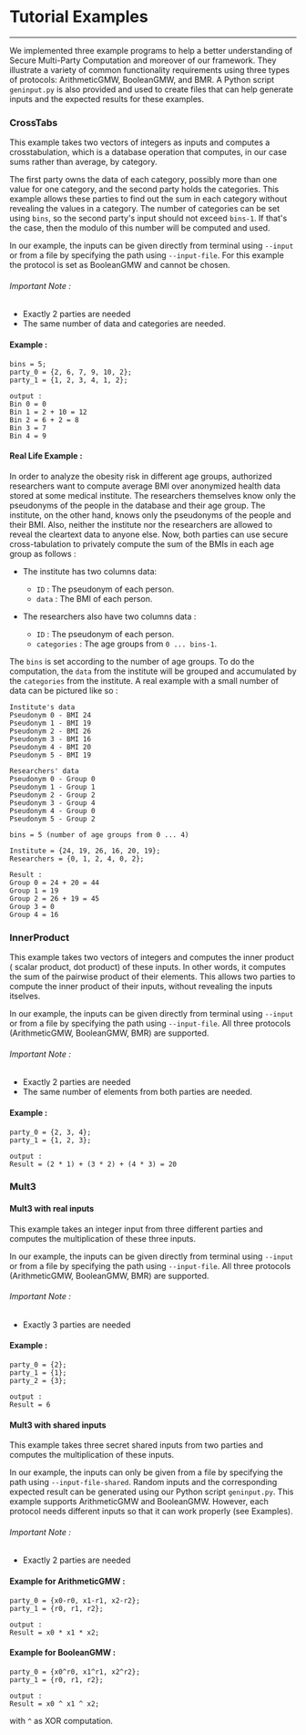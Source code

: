 # Tutorial Examples

---

We implemented three example programs to help a better understanding of Secure
Multi-Party Computation and moreover of our framework. They illustrate a variety
of common functionality requirements using three types of protocols:
ArithmeticGMW, BooleanGMW, and BMR. A Python script `geninput.py` is also
provided and used to create files that can help generate inputs and the expected
results for these examples.

### CrossTabs

This example takes two vectors of integers as inputs and computes a
crosstabulation, which is a database operation that computes, in our case sums
rather than average, by category.

The first party owns the data of each category, possibly more than one value for
one category, and the second party holds the categories. This example allows
these parties to find out the sum in each category without revealing the values
in a category. The number of categories can be set using `bins`, so the second
party's input should not exceed `bins-1`. If that's the case, then the modulo of
this number will be computed and used.

In our example, the inputs can be given directly from terminal using
`--input` or from a file by specifying the path using `--input-file`. For this
example the protocol is set as BooleanGMW and cannot be chosen.

###### Important Note :

* Exactly 2 parties are needed
* The same number of data and categories are needed.

#### Example :

```
bins = 5;
party_0 = {2, 6, 7, 9, 10, 2};
party_1 = {1, 2, 3, 4, 1, 2};

output :
Bin 0 = 0
Bin 1 = 2 + 10 = 12
Bin 2 = 6 + 2 = 8
Bin 3 = 7
Bin 4 = 9
```

#### Real Life Example :

In order to analyze the obesity risk in different age groups, authorized
researchers want to compute average BMI over anonymized health data stored at
some medical institute. The researchers themselves know only the pseudonyms of
the people in the database and their age group. The institute, on the other
hand, knows only the pseudonyms of the people and their BMI. Also, neither the
institute nor the researchers are allowed to reveal the cleartext data to anyone
else. Now, both parties can use secure cross-tabulation to privately compute the
sum of the BMIs in each age group as follows :

* The institute has two columns data:
    * `ID` : The pseudonym of each person.
    * `data` : The BMI of each person.
    
* The researchers also have two columns data :
    * `ID` : The pseudonym of each person.
    * `categories` : The age groups from `0 ... bins-1`.

The `bins` is set according to the number of age groups. To do the computation,
the `data` from the institute will be grouped and accumulated by the `categories`
from the institute. A real example with a small number of data can be pictured 
like so :

```
Institute's data
Pseudonym 0 - BMI 24
Pseudonym 1 - BMI 19
Pseudonym 2 - BMI 26
Pseudonym 3 - BMI 16
Pseudonym 4 - BMI 20
Pseudonym 5 - BMI 19

Researchers' data
Pseudonym 0 - Group 0
Pseudonym 1 - Group 1
Pseudonym 2 - Group 2
Pseudonym 3 - Group 4
Pseudonym 4 - Group 0
Pseudonym 5 - Group 2

bins = 5 (number of age groups from 0 ... 4)

Institute = {24, 19, 26, 16, 20, 19};
Researchers = {0, 1, 2, 4, 0, 2};

Result :
Group 0 = 24 + 20 = 44
Group 1 = 19
Group 2 = 26 + 19 = 45
Group 3 = 0
Group 4 = 16
```

### InnerProduct

This example takes two vectors of integers and computes the inner product (
scalar product, dot product) of these inputs. In other words, it computes the
sum of the pairwise product of their elements. This allows two parties to
compute the inner product of their inputs, without revealing the inputs
itselves.

In our example, the inputs can be given directly from terminal using
`--input` or from a file by specifying the path using `--input-file`. All three
protocols (ArithmeticGMW, BooleanGMW, BMR) are supported.

###### Important Note :

* Exactly 2 parties are needed
* The same number of elements from both parties are needed.

#### Example :

```
party_0 = {2, 3, 4};
party_1 = {1, 2, 3};

output :
Result = (2 * 1) + (3 * 2) + (4 * 3) = 20
```

### Mult3

#### Mult3 with real inputs

This example takes an integer input from three different parties and computes
the multiplication of these three inputs.

In our example, the inputs can be given directly from terminal using
`--input` or from a file by specifying the path using `--input-file`. All three
protocols (ArithmeticGMW, BooleanGMW, BMR) are supported.

###### Important Note :

* Exactly 3 parties are needed

#### Example :

```
party_0 = {2};
party_1 = {1};
party_2 = {3};

output :
Result = 6
```

#### Mult3 with shared inputs

This example takes three secret shared inputs from two parties and computes the
multiplication of these inputs.

In our example, the inputs can only be given from a file by specifying the path
using `--input-file-shared`. Random inputs and the corresponding expected result
can be generated using our Python script `geninput.py`. This example supports
ArithmeticGMW and BooleanGMW. However, each protocol needs different inputs so
that it can work properly (see Examples).

###### Important Note :

* Exactly 2 parties are needed

#### Example for ArithmeticGMW :

```
party_0 = {x0-r0, x1-r1, x2-r2};
party_1 = {r0, r1, r2};

output :
Result = x0 * x1 * x2;
```

#### Example for BooleanGMW :

```
party_0 = {x0^r0, x1^r1, x2^r2};
party_1 = {r0, r1, r2};

output :
Result = x0 ^ x1 ^ x2;
```

with `^` as XOR computation.